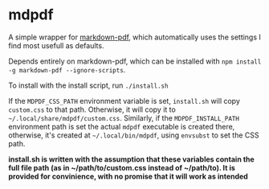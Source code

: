 # mdpdf

A simple wrapper for [markdown-pdf](https://github.com/alanshaw/markdown-pdf), which automatically uses the settings I find most usefull as defaults.

Depends entirely on markdown-pdf, which can be installed with `npm install -g markdown-pdf --ignore-scripts`.

To install with the install script, run `./install.sh`

If the `MDPDF_CSS_PATH` environment variable is set, `install.sh` will copy `custom.css` to that path. Otherwise, it will copy it to `~/.local/share/mdpdf/custom.css`. Similarly, if the `MDPDF_INSTALL_PATH` environment path is set the actual `mdpdf` executable is created there, otherwise, it's created at `~/.local/bin/mdpdf`, using `envsubst` to set the CSS path.

**install.sh is written with the assumption that these variables contain the full file path (as in ~/path/to/custom.css instead of ~/path/to). It is provided for convinience, with no promise that it will work as intended**

